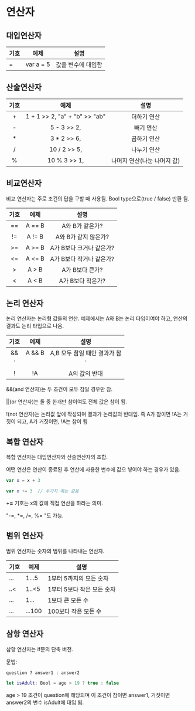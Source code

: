 # 연산자

## 대입연산자

|기호|예제        |설명              |
|---|-----------|----------------|
| = | var a = 5 | 값을 변수에 대입함  |

## 산술연산자

|기호|              예제               |설명                        |
|:---:|:------------------------------:|:----------------------:|
| +   | 1 + 1 >> 2, "a" + "b" >> "ab"  | 더하기 연산               |
| -   | 5 - 3 >> 2,                    | 빼기 연산                 |
| *   | 3 * 2 >> 6,                    | 곱하기 연산                |
| /   | 10 / 2 >> 5,                   | 나누기 연산                |
| %   | 10 % 3 >> 1,                   | 나머지 연산(나눈 나머지 값)   |

## 비교연산자

비교 연산자는 주로 조건의 답을 구할 때 사용됨. Bool type으로(true / false) 반환 됨.

|기호  |              예제               |설명                     |
|:---:|:------------------------------:|:----------------------:|
| ==  |A == B                          | A와 B가 같은가?           |
| !=  | A != B                         | A와 B가 같지 않은가?        |
| >=  | A >= B                         | A가 B보다 크거나 같은가?     |
| <=  | A <= B                         | A가 B보다 작거나 같은가?     |
| >   | A > B                          | A가 B보다 큰가?            |
| <   | A < B                          | A가 B보다 작은가?          |

## 논리 연산자

논리 연산자는 논리형 값들의 연산. 예제에서는 A와 B는 논리 타입이여야 하고, 연산의 결과도 논리 타입으로 나옴.

|기호  |              예제               |설명                         |
|:---:|:------------------------------:|:--------------------------:|
| &&  |A && B                          | A,B 모두 참일 때만 결과가 참     |
| `||`| A `||` B                       | A,B 모두 거짓일 때만 결과가 거짓  |
| !   | !A                             | A의 값의 반대                 |

&&(and 연산자)는 두 조건이 모두 참일 경우만 참.

||(or 연산자)는 둘 중 한개만 참이여도 전체 값은 참이 됨.

!(not 연산자)는 논리값 앞에 작성되며 결과가 논리값의 반대임. 즉 A가 참이면 !A는 거짓이 되고, A가 거짓이면, !A는 참이 됨

## 복합 연산자

복합 연산자는 대입연산자와 산술연산자의 조합.

어떤 연산은 연산이 종료된 후 연산에 사용한 변수에 값으 넣어야 하는 경우가 있음.

```swift
var x = x + 3

var x += 3	// 두가지 예는 같음
```


__+=__ 기호는  x의 값에 직접 연산을 하라는 의미.

"-=, *=, /=, %= "도 가능.

## 범위 연산자

범위 연산자는 숫자의 범위를 나타내는 연산자.

|기호|예제     |설명                   |
|---|--------|----------------------|
|...| 1...5  | 1부터 5까지의 모든 숫자   |
|..<| 1..<5  | 1부터 5보다 작은 모든 숫자 |
|...| 1...   | 1보다 큰 모든 수         |
|...| ...100 | 100보다 작은 모든 수     |

## 삼항 연산자

삼항 연산자는 if문의 단축 버전.

문법: 

```
question ? answer1 : answer2
```

```swift
let isAdult: Bool = age > 19 ? true : false
```

age > 19 조건이 question에 해당되며 이 조건이 참이면 answer1, 거짓이면 answer2의 변수 isAdult에 대입 됨.


